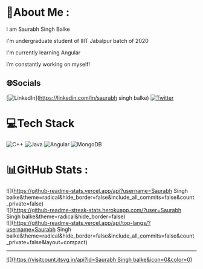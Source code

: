 # 💫About Me :
I am Saurabh Singh Balke

I'm undergraduate student of IIIT Jabalpur batch of 2020

I'm currently learning Angular

I’m constantly working on myself!

## 🌐Socials
[![LinkedIn](https://img.shields.io/badge/LinkedIn-%230077B5.svg?logo=linkedin&logoColor=white)](https://linkedin.com/in/saurabh singh balke) [![Twitter](https://img.shields.io/badge/Twitter-%231DA1F2.svg?logo=Twitter&logoColor=white)](https://twitter.com/balkesaurabh) 

# 💻Tech Stack
![C++](https://img.shields.io/badge/c++-%2300599C.svg?style=for-the-badge&logo=c%2B%2B&logoColor=white) ![Java](https://img.shields.io/badge/java-%23ED8B00.svg?style=for-the-badge&logo=java&logoColor=white) ![Angular](https://img.shields.io/badge/angular-%23DD0031.svg?style=for-the-badge&logo=angular&logoColor=white) ![MongoDB](https://img.shields.io/badge/MongoDB-%234ea94b.svg?style=for-the-badge&logo=mongodb&logoColor=white)
# 📊GitHub Stats :
![](https://github-readme-stats.vercel.app/api?username=Saurabh Singh balke&theme=radical&hide_border=false&include_all_commits=false&count_private=false)<br/>
![](https://github-readme-streak-stats.herokuapp.com/?user=Saurabh Singh balke&theme=radical&hide_border=false)<br/>
![](https://github-readme-stats.vercel.app/api/top-langs/?username=Saurabh Singh balke&theme=radical&hide_border=false&include_all_commits=false&count_private=false&layout=compact)

---
[![](https://visitcount.itsvg.in/api?id=Saurabh Singh balke&icon=0&color=0)](https://visitcount.itsvg.in)
